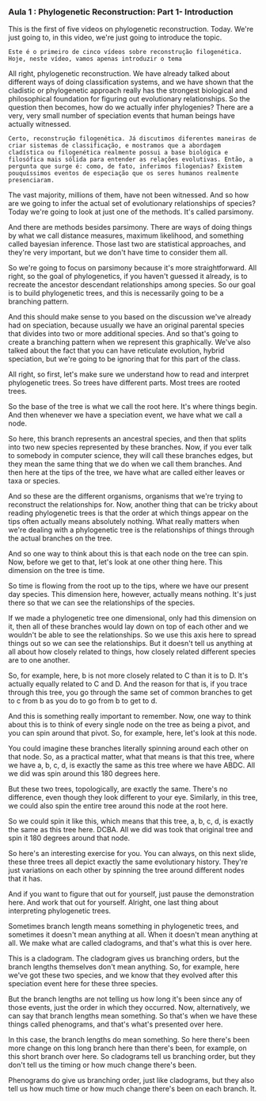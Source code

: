 ### Aula 1 : Phylogenetic Reconstruction: Part 1- Introduction

This is the first of five videos on phylogenetic reconstruction. Today. We're just going to, in this video, we're just going to introduce the topic.

``` 
Este é o primeiro de cinco vídeos sobre reconstrução filogenética. Hoje, neste vídeo, vamos apenas introduzir o tema
```

All right, phylogenetic reconstruction. We have already talked about different ways of doing classification systems, and we have shown that the cladistic or phylogenetic approach really has the strongest biological and philosophical foundation for figuring out evolutionary relationships. So the question then becomes, how do we actually infer phylogenies? There are a very, very small number of speciation events that human beings have actually witnessed.

```
Certo, reconstrução filogenética. Já discutimos diferentes maneiras de criar sistemas de classificação, e mostramos que a abordagem cladística ou filogenética realmente possui a base biológica e filosófica mais sólida para entender as relações evolutivas. Então, a pergunta que surge é: como, de fato, inferimos filogenias? Existem pouquíssimos eventos de especiação que os seres humanos realmente presenciaram.
```

The vast majority, millions of them, have not been witnessed. And so how are we going to infer the actual set of evolutionary relationships of species? Today we're going to look at just one of the methods. It's called parsimony.

And there are methods besides parsimony. There are ways of doing things by what we call distance measures, maximum likelihood, and something called bayesian inference. Those last two are statistical approaches, and they're very important, but we don't have time to consider them all.

So we're going to focus on parsimony because it's more straightforward. All right, so the goal of phylogenetics, if you haven't guessed it already, is to recreate the ancestor descendant relationships among species. So our goal is to build phylogenetic trees, and this is necessarily going to be a branching pattern.

And this should make sense to you based on the discussion we've already had on speciation, because usually we have an original parental species that divides into two or more additional species. And so that's going to create a branching pattern when we represent this graphically. We've also talked about the fact that you can have reticulate evolution, hybrid speciation, but we're going to be ignoring that for this part of the class.

All right, so first, let's make sure we understand how to read and interpret phylogenetic trees. So trees have different parts. Most trees are rooted trees.

So the base of the tree is what we call the root here. It's where things begin. And then whenever we have a speciation event, we have what we call a node.

So here, this branch represents an ancestral species, and then that splits into two new species represented by these branches. Now, if you ever talk to somebody in computer science, they will call these branches edges, but they mean the same thing that we do when we call them branches. And then here at the tips of the tree, we have what are called either leaves or taxa or species.

And so these are the different organisms, organisms that we're trying to reconstruct the relationships for. Now, another thing that can be tricky about reading phylogenetic trees is that the order at which things appear on the tips often actually means absolutely nothing. What really matters when we're dealing with a phylogenetic tree is the relationships of things through the actual branches on the tree.

And so one way to think about this is that each node on the tree can spin. Now, before we get to that, let's look at one other thing here. This dimension on the tree is time.

So time is flowing from the root up to the tips, where we have our present day species. This dimension here, however, actually means nothing. It's just there so that we can see the relationships of the species.

If we made a phylogenetic tree one dimensional, only had this dimension on it, then all of these branches would lay down on top of each other and we wouldn't be able to see the relationships. So we use this axis here to spread things out so we can see the relationships. But it doesn't tell us anything at all about how closely related to things, how closely related different species are to one another.

So, for example, here, b is not more closely related to C than it is to D. It's actually equally related to C and D. And the reason for that is, if you trace through this tree, you go through the same set of common branches to get to c from b as you do to go from b to get to d.

And this is something really important to remember. Now, one way to think about this is to think of every single node on the tree as being a pivot, and you can spin around that pivot. So, for example, here, let's look at this node.

You could imagine these branches literally spinning around each other on that node. So, as a practical matter, what that means is that this tree, where we have a, b, c, d, is exactly the same as this tree where we have ABDC. All we did was spin around this 180 degrees here.

But these two trees, topologically, are exactly the same. There's no difference, even though they look different to your eye. Similarly, in this tree, we could also spin the entire tree around this node at the root here.

So we could spin it like this, which means that this tree, a, b, c, d, is exactly the same as this tree here. DCBA. All we did was took that original tree and spin it 180 degrees around that node.

So here's an interesting exercise for you. You can always, on this next slide, these three trees all depict exactly the same evolutionary history. They're just variations on each other by spinning the tree around different nodes that it has.

And if you want to figure that out for yourself, just pause the demonstration here. And work that out for yourself. Alright, one last thing about interpreting phylogenetic trees.

Sometimes branch length means something in phylogenetic trees, and sometimes it doesn't mean anything at all. When it doesn't mean anything at all. We make what are called cladograms, and that's what this is over here.

This is a cladogram. The cladogram gives us branching orders, but the branch lengths themselves don't mean anything. So, for example, here we've got these two species, and we know that they evolved after this speciation event here for these three species.

But the branch lengths are not telling us how long it's been since any of those events, just the order in which they occurred. Now, alternatively, we can say that branch lengths mean something. So that's when we have these things called phenograms, and that's what's presented over here.

In this case, the branch lengths do mean something. So here there's been more change on this long branch here than there's been, for example, on this short branch over here. So cladograms tell us branching order, but they don't tell us the timing or how much change there's been.

Phenograms do give us branching order, just like cladograms, but they also tell us how much time or how much change there's been on each branch. It.
